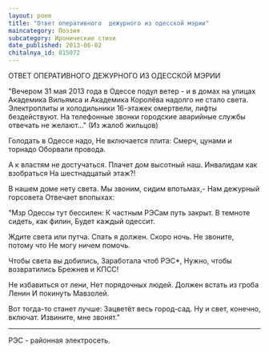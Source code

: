 ```yaml
---
layout: poem
title: "Ответ оперативного  дежурного из одесской мэрии"
maincategory: Поэзия
subcategory: Иронические стихи
date_published: 2013-06-02
chitalnya_id: 815072
---
```




ОТВЕТ ОПЕРАТИВНОГО ДЕЖУРНОГО 
ИЗ ОДЕССКОЙ МЭРИИ

"Вечером 31 мая 2013 года в Одессе подул ветер - 
и в домах на улицах Академика Вильямса и Академика Королёва 
надолго не стало света. Электроплиты и холодильники 16-этажек 
омертвели, лифты бездействуют. На телефонные звонки городские 
аварийные службы отвечать не желают..."
(Из жалоб жильцов)

Голодать в Одессе надо,
Не включается плита:
Смерч, цунами и торнадо
Оборвали провода.

А к властям не достучаться.
Плачет дом высотный наш.
Инвалидам как взобраться
На шестнадцатый этаж?!

В нашем доме нету света.
Мы звоним, сидим впотьмах,-
Нам дежурный горсовета
Отвечает впопыхах:

"Мзр Одессы тут бессилен:
К частным РЭСам путь закрыт.
В темноте сидеть, как филин,
Будет каждый одессит.

Ждите света или путча.
Спать я должен. Скоро ночь.
Не звоните, потому что
Не могу ничем помочь.

Чтобы света вы добились,
Заработала чтоб РЭС\*,
Нужно, чтобы возвратились
Брежнев и КПСС!

Не избавиться от лени,
Нет порядочных людей.
Должен встать из гроба Ленин
И покинуть Мавзолей.

Вот тогда-то станет лучше:
Зацветёт весь город-сад.
Ну и свет, конечно, включат.
Извините, мне звонят."
__________________
РЭС - районная электросеть.






